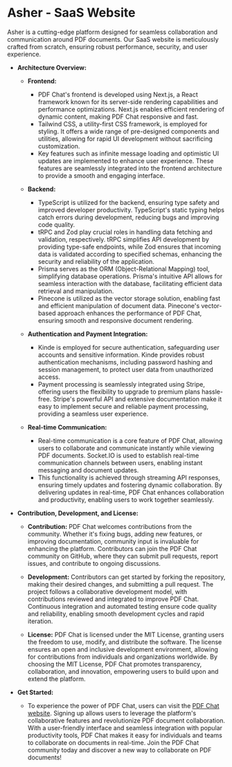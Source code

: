 # Asher - SaaS Website

Asher is a cutting-edge platform designed for seamless collaboration and communication around PDF documents. Our SaaS website is meticulously crafted from scratch, ensuring robust performance, security, and user experience.



- **Architecture Overview:**
  
  - **Frontend:**
    - PDF Chat's frontend is developed using Next.js, a React framework known for its server-side rendering capabilities and performance optimizations. Next.js enables efficient rendering of dynamic content, making PDF Chat responsive and fast.
    - Tailwind CSS, a utility-first CSS framework, is employed for styling. It offers a wide range of pre-designed components and utilities, allowing for rapid UI development without sacrificing customization.
    - Key features such as infinite message loading and optimistic UI updates are implemented to enhance user experience. These features are seamlessly integrated into the frontend architecture to provide a smooth and engaging interface.
      
  - **Backend:**
    - TypeScript is utilized for the backend, ensuring type safety and improved developer productivity. TypeScript's static typing helps catch errors during development, reducing bugs and improving code quality.
    - tRPC and Zod play crucial roles in handling data fetching and validation, respectively. tRPC simplifies API development by providing type-safe endpoints, while Zod ensures that incoming data is validated according to specified schemas, enhancing the security and reliability of the application.
    - Prisma serves as the ORM (Object-Relational Mapping) tool, simplifying database operations. Prisma's intuitive API allows for seamless interaction with the database, facilitating efficient data retrieval and manipulation.
    - Pinecone is utilized as the vector storage solution, enabling fast and efficient manipulation of document data. Pinecone's vector-based approach enhances the performance of PDF Chat, ensuring smooth and responsive document rendering.
  - **Authentication and Payment Integration:**
    
    - Kinde is employed for secure authentication, safeguarding user accounts and sensitive information. Kinde provides robust authentication mechanisms, including password hashing and session management, to protect user data from unauthorized access.
    - Payment processing is seamlessly integrated using Stripe, offering users the flexibility to upgrade to premium plans hassle-free. Stripe's powerful API and extensive documentation make it easy to implement secure and reliable payment processing, providing a seamless user experience.
  - **Real-time Communication:**
    
    - Real-time communication is a core feature of PDF Chat, allowing users to collaborate and communicate instantly while viewing PDF documents. Socket.IO is used to establish real-time communication channels between users, enabling instant messaging and document updates.
    - This functionality is achieved through streaming API responses, ensuring timely updates and fostering dynamic collaboration. By delivering updates in real-time, PDF Chat enhances collaboration and productivity, enabling users to work together seamlessly.




- **Contribution, Development, and License:**
  
  - **Contribution:** PDF Chat welcomes contributions from the community. Whether it's fixing bugs, adding new features, or improving documentation, community input is invaluable for enhancing the platform. Contributors can join the PDF Chat community on GitHub, where they can submit pull requests, report issues, and contribute to ongoing discussions.
    
  - **Development:** Contributors can get started by forking the repository, making their desired changes, and submitting a pull request. The project follows a collaborative development model, with contributions reviewed and integrated to improve PDF Chat. Continuous integration and automated testing ensure code quality and reliability, enabling smooth development cycles and rapid iteration.
    
  - **License:** PDF Chat is licensed under the MIT License, granting users the freedom to use, modify, and distribute the software. The license ensures an open and inclusive development environment, allowing for contributions from individuals and organizations worldwide. By choosing the MIT License, PDF Chat promotes transparency, collaboration, and innovation, empowering users to build upon and extend the platform.




- **Get Started:**
  
  - To experience the power of PDF Chat, users can visit the [PDF Chat website](https://asher-ecru.vercel.app). Signing up allows users to leverage the platform's collaborative features and revolutionize PDF document collaboration. With a user-friendly interface and seamless integration with popular productivity tools, PDF Chat makes it easy for individuals and teams to collaborate on documents in real-time. Join the PDF Chat community today and discover a new way to collaborate on PDF documents!




